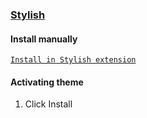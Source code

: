 ### [Stylish](https://chromewebstore.google.com/detail/stylish-custom-themes-for/fjnbnpbmkenffdnngjfgmeleoegfcffe)

#### Install manually

[`Install in Stylish extension`](https://userstyles.org/styles/281154/gemini-dracula)

#### Activating theme

1. Click Install
